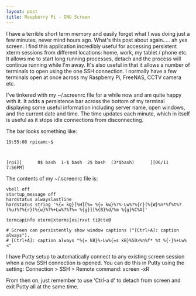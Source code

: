 ```yaml
---
layout: post
title: Raspberry Pi - GNU Screen
---
```


I have a terrible short term memory and easily forget what I was doing just a few minutes, never mind hours ago. What's this post about again..... ah yes screen. I find this application incredibly useful for accessing persistent xterm sessions from different locations: home, work, my tablet / phone etc. It allows me to start long running processes, detach and the process will continue running while I'm away. It's also useful in that it allows a number of terminals to open using the one SSH connection. I normally have a few terminals open at once across my Raspberry Pi, FreeNAS, CCTV camera etc.

I've tinkered with my ~/.screenrc file for a while now and am quite happy with it. It adds a persistence bar across the bottom of my terminal displaying some useful information including server name, open windows, and the current date and time. The time updates each minute, which in itself is useful as it stops idle connections from disconnecting.

The bar looks something like:

	19:55:08 rpicam:~$ 
		
		
		
	[rpi][      0$ bash  1-$ bash  2$ bash  (3*$bash)      ][06/11  7:56PM]


The contents of my ~/.screenrc file is:

	vbell off
	startup_message off
	hardstatus alwayslastline
	hardstatus string '%{= kg}[%H][%= %{= kw}%?%-Lw%?%{r}(%{W}%n*%f%t%?(%u)%?%{r})%{w}%?%+Lw%?%?%= %{g}][%{B}%d/%m %{g}%C%A]'

	termcapinfo xterm|xterms|xs|rxvt ti@:te@

	# Screen can persistently show window captions ("[Ctrl+A]: caption always").
	# [Ctrl+A]: caption always "%{= kB}%-Lw%{=s kB}%50>%n%f* %t %{-}%+Lw%<"


I have Putty setup to automatically connect to any existing screen session when a new SSH connection is opened. You can do this in Putty using the setting: Connection > SSH > Remote command: screen -xR

From then on, just remember to use 'Ctrl-a d' to detach from screen and exit Putty all at the same time.

